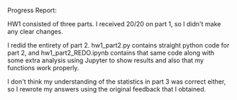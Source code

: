 Progress Report:

HW1 consisted of three parts. I received 20/20 on part 1, so I didn't make any clear changes. 

I redid the entirety of part 2. hw1_part2.py contains straight python code for part 2, and hw1_part2_REDO.ipynb contains that same code along with some extra analysis using Jupyter to show results and also that my functions work properly. 

I don't think my understanding of the statistics in part 3 was correct either, so I rewrote my answers using the original feedback that 
I obtained. 
